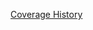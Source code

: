 [Coverage History](https://rawgithub.com/bldr-io/artifacts/local_bldr-io_bldr_2014-03-24_22-30-33/coverage/index.html)
